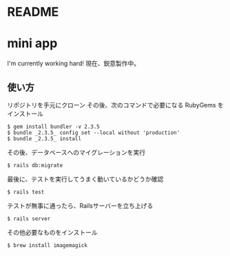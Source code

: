 # README
# mini app
I'm currently working hard!
現在、鋭意製作中。

## 使い方

リポジトリを手元にクローン
その後、次のコマンドで必要になる RubyGems をインストール

```
$ gem install bundler -v 2.3.5
$ bundle _2.3.5_ config set --local without 'production'
$ bundle _2.3.5_ install
```

その後、データベースへのマイグレーションを実行

```
$ rails db:migrate
```

最後に、テストを実行してうまく動いているかどうか確認

```
$ rails test
```

テストが無事に通ったら、Railsサーバーを立ち上げる

```
$ rails server
```

その他必要なものをインストール
```
$ brew install imagemagick
```
